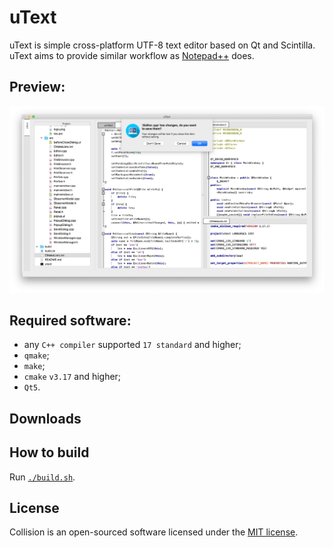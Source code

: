 uText
=============
<!--- [![Bountysource](https://img.shields.io/bountysource/team/textosaurus/activity.svg?maxAge=360)](https://www.bountysource.com/teams/textosaurus/issues)
 [![AppVeyor](https://img.shields.io/appveyor/ci/martinrotter/textosaurus.svg?maxAge=360)](https://ci.appveyor.com/project/martinrotter/textosaurus)
[![Travis CI](https://img.shields.io/travis/martinrotter/textosaurus.svg?maxAge=360)](https://travis-ci.org/martinrotter/textosaurus)
[![Total downloads](https://img.shields.io/github/downloads/martinrotter/textosaurus/total.svg?maxAge=360)](http://www.somsubhra.com/github-release-stats/?username=martinrotter&repository=textosaurus)
[![Version](https://img.shields.io/github/release/martinrotter/textosaurus.svg?maxAge=360)](https://github.com/martinrotter/textosaurus/releases)
[![License](https://img.shields.io/github/license/martinrotter/textosaurus.svg?maxAge=360000)](https://github.com/martinrotter/textosaurus/blob/master/LICENSE.md)
-->
<!-- <img align="left" src="https://raw.githubusercontent.com/martinrotter/textosaurus/master/resources/graphics/textosaurus.png" alt="Textosaurus" height="150px" /> -->

uText is simple cross-platform UTF-8 text editor based on Qt and Scintilla. uText aims to provide similar workflow as [Notepad++](https://notepad-plus-plus.org) does.

<!--- ### [Translations](https://www.transifex.com/martinrotter/textosaurus/dashboard/) are welcomed!!!

<!--- ![Textosaurus](resources/screenshots/textosaurus-linux.png) -->

## Preview:
![](preview.png)

## Required software:
  - any `C++ compiler` supported `17 standard` and higher;
  - `qmake`;
  - `make`;
  - `cmake` `v3.17` and higher;
  - `Qt5`.


Downloads
---------
<!-- * [stable releases](https://github.com/martinrotter/textosaurus/releases)-->
<!-- * [development builds](https://github.com/martinrotter/textosaurus/wiki/Development-builds).-->

How to build
------------
Run [`./build.sh`](https://github.com/Hvvang/uText/blob/main/build.sh).

## License
Collision is an open-sourced software licensed under the [MIT license](LICENSE).

<!--Features
--------

* UI:
    - cross-platform look & feel,
    - **configurable toolbar**
    - changeable icon themes and styles,
    - main window remembers its location and size,
    - hideable toolbar and statusbar,
    - main window can stay on top,
    - **tray icon**,
    - can record/save/play **macros**,
    - can **encrypt files with OpenSSL**, see [here](https://github.com/martinrotter/textosaurus/wiki/User-Manual#encryption) for more info,
    - simple interface,
    - **movable dock sidebars**:
        * "Output" sidebar - can display output of external tools and other information,
        * "Character Map" sidebar - displays **ALL non-control characters from Unicode table (not only from BMP)** and allows user to insert them in text editor via mouse double click,
        * "Filesystem" sidebar - allows to browse folder hierarchy and mark some files as favorites,
        * "Markdown Preview" sidebar - allows yout to display simple preview of your Markdown scripts,
    - tabbed interface.
* Text editor component:
    - **supports a lot of input encodings**,
    - automagic recognition of input file type via `file` utility (if available),
    - input file encoding detection (via bundled [uchardet](https://www.freedesktop.org/wiki/Software/uchardet/)),
    - switchable encoding for each separate document,
    - **uses full UTF-8 internally**,
    - auto-indent with mixed TAB/SPACES support,
    - multiple cursor editing and multiple selections, including rectangular selections,
    - can load relatively big files (100 MB file should not be a problem),
    - can **print files including syntax highlighting**,
    - can print to PDF,
    - **code folding**,
    - hideable line numbers,
    - **configurable color schemes**,
    - URL highlights (fast on big files, only currently visible lines),
    - highlights occurrences of current selection (fast on big files, only currently visible lines),
    - switchable indent characters (spaces/tabs),
    - adjustable tab/indent width,
    - adjustable vertical line height (responds to `SHIFT+WHEEL UP/DOWN` shortcut too),
    - adjustable editor font (size can be changed also via `CTRL+WHEEL UP/DOWN` shortcut),
    - can display **ligatures** (tested with Fira Code on GNU/Linux and Windows),
    - simple find/replace functionality, which allows you to:
        * search forward/backward for plain string or regular expression (ECMAScript),
        * display number of occurrences of search phrase in a document,
        * replace all occurrences,
        * display results via "Find Results" sidebar,
    - switchable EOL mode for new documents,
    - EOL mode auto-detection,
    - **syntax highlighting** for many text formats,
	- inituitive filtering for menu of available syntax highlighters,
    - conversion of existing EOLs,
	- switchable visibility of EOL/whitespace characters,
    - support for **many text operations**, which allow you to:
        * upload selection/document to pastebin sites,
        * convert to/from Base64 and Base64Url,
        * convert to/from URL encoded text,
        * convert to HTML escaped text, 
        * insert current date/time,
	- support for **external scripts**, which allow you to:
	    * pass current selection/line/document/file to your script,
		* run your script with arbitrary interpreter (Python, Bash or some other executable),
		* get output of your script (as new file, replace selection/document, copy to clipboard, ...),
		* **settings of external tools is completely portable** (*).
* Misc:
    - cross-platform easy-to-use **plugin API**,
    - can **save/restore session** in platform independent way,
    - **all user data (settings, external tools definitions, ...) are fully portable** (You can use the same user data shared via Dropbox on all supported platforms.),
    - depends only on Qt (Scintilla is bundled),
    - relatively lightweight,
    - no JavaScript components, no bundled Chromium, no Electron, no web technologies inside,
    - always OSS.

\* Usually, custom external tools are executed via Bash or Python, so you must have used interpreter available in all environments where Textosaurus is used. On Windows, Cygwin is probably the best way to use these.
